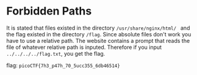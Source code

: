# Forbidden Paths

It is stated that files existed in the directory `/usr/share/nginx/html/ ` and the flag existed in the directory `/flag`. Since absolute files don't work you have to use a relative path.
The website contains a prompt that reads the file of whatever relative path is inputed. Therefore if you input `../../../../flag.txt`, you get the flag.

flag: `picoCTF{7h3_p47h_70_5ucc355_6db46514}`